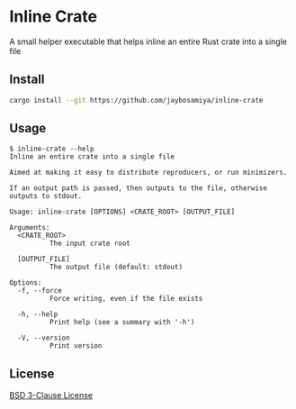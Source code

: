 # Inline Crate

A small helper executable that helps inline an entire Rust crate into a single file

## Install

``` sh
cargo install --git https://github.com/jaybosamiya/inline-crate
```

## Usage

``` console
$ inline-crate --help
Inline an entire crate into a single file

Aimed at making it easy to distribute reproducers, or run minimizers.

If an output path is passed, then outputs to the file, otherwise outputs to stdout.

Usage: inline-crate [OPTIONS] <CRATE_ROOT> [OUTPUT_FILE]

Arguments:
  <CRATE_ROOT>
          The input crate root

  [OUTPUT_FILE]
          The output file (default: stdout)

Options:
  -f, --force
          Force writing, even if the file exists

  -h, --help
          Print help (see a summary with '-h')

  -V, --version
          Print version
```

## License

[BSD 3-Clause License](./LICENSE)
